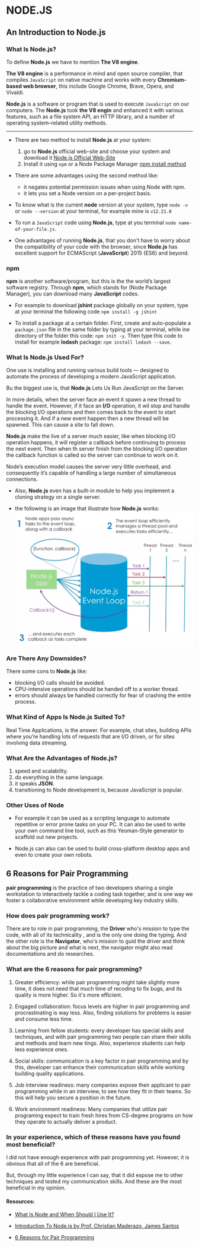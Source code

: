 # NODE.JS  

## An Introduction to Node.js  

### What Is Node.js?  

To define **Node.js** we have to mention **The V8 engine**.  

**The V8 engine** is a performance in mind and open source compiler, that compiles `JavaScript` on native machine and works with every **Chromium-based web browser**, this include Google Chrome, Brave, Opera, and Vivaldi.  

**Node.js** is a software or program that is used to execute `JavaScript` on our computers. The **Node.js** took **the V8 engin** and enhanced it with various features, such as a file system API, an HTTP library, and a number of operating system–related utility methods.  

-------------------

- There are two method to install **Node.js** at your system:
    1. go to **Node.js** official web-site and choose your system and download it [Node.js Official Web-Site](https://nodejs.org/en/download/)
    1. Install it using `npm` or a Node Package Manager [npm install method](https://www.sitepoint.com/quick-tip-multiple-versions-node-nvm/)  

- There are some advantages using the second method like:
    - it negates potential permission issues when using Node with npm.
    - it lets you set a Node version on a per-project basis.

- To know what is the current **node** version at your system, type `node -v` or `node --version` at your terminal, for example mine is `v12.21.0`  

- To run a `JavaScript` code using **Node.js**, type at you terminal `node name-of-your-file.js`. 

- One advantages of running **Node.js**, that you don't have to worry about the compatibility of your code with the browser, since **Node.js** has excellent support for ECMAScript (**JavaScript**) 2015 (ES6) and beyond.  

### npm  

**npm** is another software/program, but this is the the world’s largest software registry. Through **npm**, which stands for (Node Package Manager), you can download many **JavaScript** codes.  

- For example to download **jshint** package globally on your system, type at your terminal the following code `npm install -g jshint`  

- To install a package at a certain folder. First, create and auto-populate a `package.json` file in the same folder by typing at your terminal, while ine directory of the folder this code: `npm init -y`. Then type this code to install for example **lodash** package: `npm install lodash --save`.  

### What Is Node.js Used For?  

One use is installing and running various build tools — designed to automate the process of developing a modern JavaScript application.  

Bu the biggest use is, that **Node.js** Lets Us Run JavaScript on the Server.  

In more details, when the server face an event it spawn a new thread to handle the event. However, if it face an **I/O** operation, it wil stop and handle the blocking I/O operations and then comes back to the event to start processing it. And if a new event happen then a new thread will be spawned. This can cause a site to fall down.

**Node.js** make the live of a server much easier, like when blocking I/O operation happens, it will register a callback before continuing to process the next event. Then when th server finish from the blocking I/O operation the callback function is called so the server can continue to work on it.  

Node’s execution model causes the server very little overhead, and consequently it’s capable of handling a large number of simultaneous connections.  

- Also, **Node.js** even has a built-in module to help you implement a cloning strategy on a single server.

- the following is an image that illustrate how **Node.js** works:  
![Node.js](imgs/nodeJS.jpg)  
  
### Are There Any Downsides?  

There some cons to **Node.js** like:  
- blocking I/O calls should be avoided.
-  CPU-intensive operations should be handed off to a worker thread.
-  errors should always be handled correctly for fear of crashing the entire process.  


### What Kind of Apps Is Node.js Suited To?  

Real Time Applications, is the answer. For example, chat sites, building APIs where you’re handling lots of requests that are I/O driven, or for sites involving data streaming.  

### What Are the Advantages of Node.js?

1. speed and scalability.
1. do everything in the same language.
1. it speaks **JSON**.
1. transitioning to Node development is, because JavaScript is popular.

### Other Uses of Node

- For example it can be used as a scripting language to automate repetitive or error prone tasks on your PC. It can also be used to write your own command line tool, such as this Yeoman-Style generator to scaffold out new projects.

- Node.js can also can be used to build cross-platform desktop apps and even to create your own robots.



## 6 Reasons for Pair Programming  

**pair programming** is the practice of two developers sharing a single workstation to interactively tackle a coding task together, and is one way we foster a collaborative environment while developing key industry skills.  

### How does pair programming work?  

There are to role in pair programming, the **Driver** who's mission to type the code, with all of its technicality , and is the only one doing the typing. And the other role is the **Navigator**, who's mission to guid the driver and think about the big picture and what is next, the navigator might also read documentations and do researches.  

### What are the 6 reasons for pair programming?

1. Greater efficiency: while pair programming might take slightly more time, it does not need that much time of recoding to fix bugs, and its quality is more higher. So it's more efficient.

1. Engaged collaboration: focus levels are higher in pair programming and procrastinating is way less. Also, finding solutions for problems is easier and consume less time.  

1. Learning from fellow students: every developer has special skills and techniques, and with pair programming two people can share their skills and methods and learn new tings. Also, experience students can help less experience ones.  

1. Social skills: communication is a key factor in pair programming and by this, developer can enhance their communication skills while working building quality applications.

1. Job interview readiness: many companies expose their applicant to pair programming while in an interview, to see how they fit in their teams. So this will help you secure a position in the future.

1. Work environment readiness: Many companies that utilize pair programing expect to train fresh hires from CS-degree programs on how they operate to actually deliver a product.

### In your experience, which of these reasons have you found most beneficial?  

I did not have enough experience with pair programming yet. However, it is obvious that all of the 6 are beneficial. 

But, through my little experience I can say, that it did expose me to other techniques and tested my communication skills. And these are the most beneficial in my opinion. 

#### Resources:
- [What Is Node and When Should I Use It?](https://www.sitepoint.com/an-introduction-to-node-js/)

- [Introduction To Node.js by Prof. Christian Maderazo, James Santos]()

- [6 Reasons for Pair Programming](https://www.codefellows.org/blog/6-reasons-for-pair-programming/)
